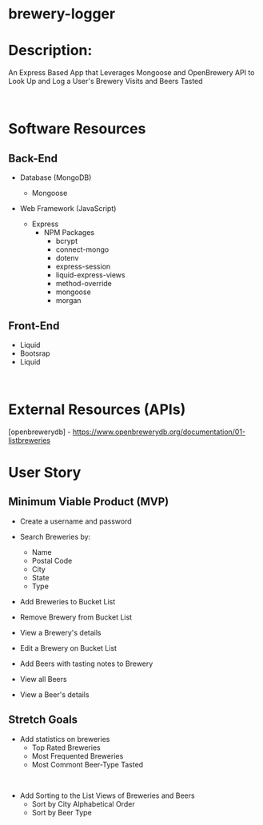 # brewery-logger
# Description:

An Express Based App that Leverages Mongoose and OpenBrewery API to Look Up and Log a User's Brewery Visits and Beers Tasted

&nbsp;


# Software Resources

## Back-End
 - Database (MongoDB)
     - Mongoose

 - Web Framework (JavaScript)
     - Express
         - NPM Packages
             - bcrypt
             - connect-mongo
             - dotenv
             - express-session
             - liquid-express-views
             - method-override
             - mongoose
             - morgan

## Front-End
 - Liquid
 - Bootsrap
 - Liquid

 &nbsp;

 # External Resources (APIs)
[openbrewerydb]  - https://www.openbrewerydb.org/documentation/01-listbreweries
  

# User Story

## Minimum Viable Product (MVP)
 - Create a username and password
 - Search Breweries by:
     - Name
     - Postal Code
     - City
     - State
     - Type

 - Add Breweries to Bucket List
 - Remove Brewery from Bucket List
 - View a Brewery's details 
 - Edit a Brewery on Bucket List
 - Add Beers with tasting notes to Brewery
 - View all Beers 
 - View a Beer's details

## Stretch Goals
 - Add statistics on breweries
     - Top Rated Breweries
     - Most Frequented Breweries
     - Most Commont Beer-Type Tasted

&nbsp;

 - Add Sorting to the List Views of Breweries and Beers
     - Sort by City Alphabetical Order
     - Sort by Beer Type







